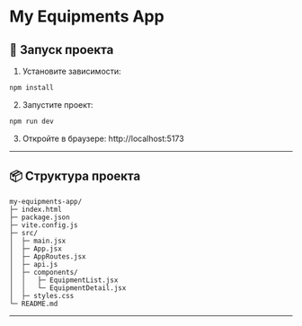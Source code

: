 # My Equipments App

## 🚀 Запуск проекта

1. Установите зависимости:

```bash
npm install
```

2. Запустите проект:

```bash
npm run dev
```

3. Откройте в браузере: http://localhost:5173

---

## 📦 Структура проекта

```
my-equipments-app/
├─ index.html
├─ package.json
├─ vite.config.js
├─ src/
│  ├─ main.jsx
│  ├─ App.jsx
│  ├─ AppRoutes.jsx
│  ├─ api.js
│  ├─ components/
│  │   ├─ EquipmentList.jsx
│  │   └─ EquipmentDetail.jsx
│  ├─ styles.css
└─ README.md
```

---
